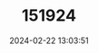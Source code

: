 ---
title: "151924"
category: "Eriosyce chilensis"
draft: false
date: 2024-02-22 13:03:51
languages:
  Spanish; Castilian: ["Chilenito"]
---
